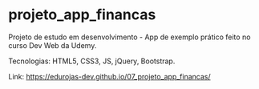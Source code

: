 # projeto_app_financas
 Projeto de estudo em desenvolvimento - App de exemplo prático feito no curso Dev Web da Udemy.
 
 Tecnologias: HTML5, CSS3, JS, jQuery, Bootstrap.
 
 Link: https://edurojas-dev.github.io/07_projeto_app_financas/
